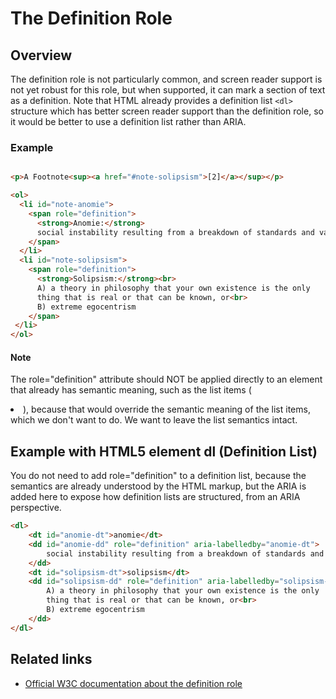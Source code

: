 # The Definition Role

## Overview

The definition role is not particularly common, and screen reader support is not yet robust for this role, but when supported, it can mark a section of text as a definition. Note that HTML already provides a definition list `<dl>` structure which has better screen reader support than the definition role, so it would be better to use a definition list rather than ARIA.

### Example

```html

<p>A Footnote<sup><a href="#note-solipsism">[2]</a></sup></p>

<ol>   
  <li id="note-anomie">
    <span role="definition">
      <strong>Anomie:</strong> 
      social instability resulting from a breakdown of standards and values
    </span>
  </li>
  <li id="note-solipsism">
    <span role="definition">
      <strong>Solipsism:</strong><br>
      A) a theory in philosophy that your own existence is the only 
      thing that is real or that can be known, or<br>
      B) extreme egocentrism
    </span>
 </li> 
</ol>
```

#### Note

The role="definition" attribute should NOT be applied directly to an element that already has semantic meaning, such as the list items (<li>), because that would override the semantic meaning of the list items, which we don't want to do. We want to leave the list semantics intact.

## Example with HTML5 element dl (Definition List)

You do not need to add role="definition" to a definition list, because the semantics are already understood by the HTML markup, but the ARIA is added here to expose how definition lists are structured, from an ARIA perspective.

```html
<dl>
    <dt id="anomie-dt">anomie</dt>
    <dd id="anomie-dd" role="definition" aria-labelledby="anomie-dt">
        social instability resulting from a breakdown of standards and values
    </dd>
    <dt id="solipsism-dt">solipsism</dt>
    <dd id="solipsism-dd" role="definition" aria-labelledby="solipsism-dt">
        A) a theory in philosophy that your own existence is the only
        thing that is real or that can be known, or<br>
        B) extreme egocentrism
    </dd>
</dl>
```

## Related links

- [Official W3C documentation about the definition role](https://www.w3.org/WAI/PF/aria/roles#definition)

